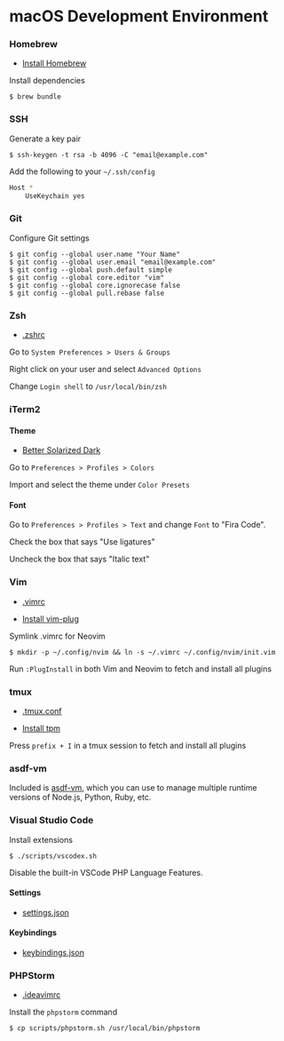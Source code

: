 # macOS Development Environment

### Homebrew

- [Install Homebrew](https://brew.sh)

Install dependencies

    $ brew bundle

### SSH

Generate a key pair

    $ ssh-keygen -t rsa -b 4096 -C "email@example.com"

Add the following to your `~/.ssh/config`

```sh
Host *
    UseKeychain yes
```

### Git

Configure Git settings

    $ git config --global user.name "Your Name"
    $ git config --global user.email "email@example.com"
    $ git config --global push.default simple
    $ git config --global core.editor "vim"
    $ git config --global core.ignorecase false
    $ git config --global pull.rebase false

### Zsh

- [.zshrc](https://github.com/joshcummingsdesign/mac-dev-env/tree/master/dotfiles/.zshrc)

Go to `System Preferences > Users & Groups`

Right click on your user and select `Advanced Options`

Change `Login shell` to `/usr/local/bin/zsh`

### iTerm2

#### Theme

- [Better Solarized Dark](https://github.com/joshcummingsdesign/mac-dev-env/tree/master/themes)

Go to `Preferences > Profiles > Colors`

Import and select the theme under `Color Presets`

#### Font

Go to `Preferences > Profiles > Text` and change `Font` to "Fira Code".

Check the box that says "Use ligatures"

Uncheck the box that says "Italic text"

### Vim

- [.vimrc](https://github.com/joshcummingsdesign/mac-dev-env/tree/master/dotfiles/.vimrc)

- [Install vim-plug](https://github.com/junegunn/vim-plug)

Symlink .vimrc for Neovim

    $ mkdir -p ~/.config/nvim && ln -s ~/.vimrc ~/.config/nvim/init.vim

Run `:PlugInstall` in both Vim and Neovim to fetch and install all plugins

### tmux

- [.tmux.conf](https://github.com/joshcummingsdesign/mac-dev-env/tree/master/dotfiles/.tmux.conf)

- [Install tpm](https://github.com/tmux-plugins/tpm)

Press `prefix + I` in a tmux session to fetch and install all plugins

### asdf-vm

Included is [asdf-vm](https://asdf-vm.com/#/core-manage-plugins), which you can use to manage multiple runtime versions of Node.js, Python, Ruby, etc.

### Visual Studio Code

Install extensions

    $ ./scripts/vscodex.sh

Disable the built-in VSCode PHP Language Features.

#### Settings

- [settings.json](https://github.com/joshcummingsdesign/mac-dev-env/tree/master/dotfiles/.vscode/settings.json)

#### Keybindings

- [keybindings.json](https://github.com/joshcummingsdesign/mac-dev-env/tree/master/dotfiles/.vscode/keybindings.json)

### PHPStorm

- [.ideavimrc](https://github.com/joshcummingsdesign/mac-dev-env/tree/master/dotfiles/.ideavimrc)

Install the `phpstorm` command

    $ cp scripts/phpstorm.sh /usr/local/bin/phpstorm

